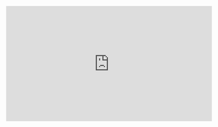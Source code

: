 <iframe width="560" height="315" src="https://www.youtube.com/embed/Hf8ToJtn5LU" title="YouTube video player" frameborder="0" allow="accelerometer; autoplay; clipboard-write; encrypted-media; gyroscope; picture-in-picture; web-share" allowfullscreen></iframe>
